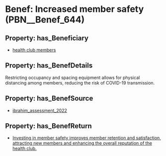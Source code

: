 # Benef: __Increased member safety__ (PBN__Benef_644)

## Property: has_Beneficiary

* [health club members](../Stakeholder/PBN__Stakeholder_272)

## Property: has_BenefDetails

Restricting occupancy and spacing equipment allows for physical distancing among members, reducing the risk of COVID-19 transmission.

## Property: has_BenefSource

* [ibrahim_assessment_2022](../Article/PBN__Article_128)

## Property: has_BenefReturn

* [Investing in member safety improves member retention and satisfaction, attracting new members and enhancing the overall reputation of the health club.](../BenefReturn/PBN__BenefReturn_693)

